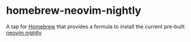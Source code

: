 # homebrew-neovim-nightly

A tap for [Homebrew](https://brew.sh) that provides a formula to install the
current pre-built
[neovim nightly](https://github.com/neovim/neovim/releases/tag/nightly)
